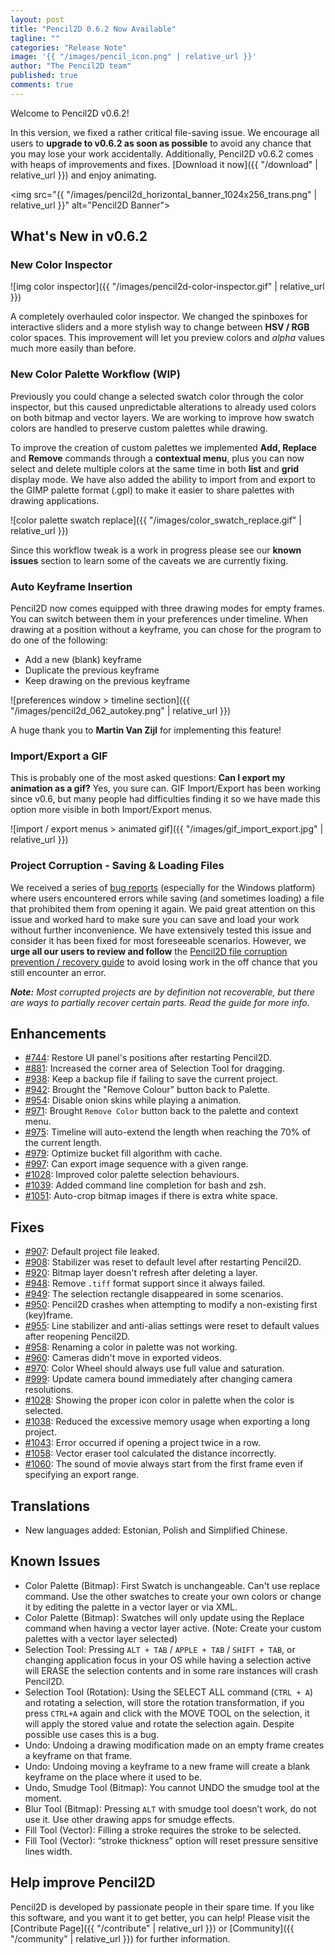 ```yaml
---
layout: post
title: "Pencil2D 0.6.2 Now Available"
tagline: ""
categories: "Release Note"
image: '{{ "/images/pencil_icon.png" | relative_url }}'
author: "The Pencil2D team"
published: true
comments: true
---
```


Welcome to Pencil2D v0.6.2!

In this version, we fixed a rather critical file-saving issue. We encourage all users to **upgrade to v0.6.2 as soon as possible** to avoid any chance that you may lose your work accidentally. Additionally, Pencil2D v0.6.2 comes with heaps of improvements and fixes. [Download it now]({{ "/download" | relative_url }}) and enjoy animating.

<img src="{{ "/images/pencil2d_horizontal_banner_1024x256_trans.png" | relative_url }}" alt="Pencil2D Banner">

## What's New in v0.6.2

### New Color Inspector

![img color inspector]({{ "/images/pencil2d-color-inspector.gif" | relative_url }})

A completely overhauled color inspector. We changed the spinboxes for interactive sliders and a more stylish way to change between **HSV / RGB** color spaces. This improvement will let you preview colors and _alpha_ values much more easily than before.

### New Color Palette Workflow (WIP)

Previously you could change a selected swatch color through the color inspector, but this caused unpredictable alterations to already used colors on both bitmap and vector layers. We are working to improve how swatch colors are handled to preserve custom palettes while drawing.

To improve the creation of custom palettes we implemented **Add, Replace** and **Remove** commands through a **contextual menu**, plus you can now select and delete multiple colors at the same time in both **list** and **grid** display mode. We have also added the ability to import from and export to the GIMP palette format (.gpl) to make it easier to share palettes with drawing applications.

![color palette swatch replace]({{ "/images/color_swatch_replace.gif" | relative_url }})

Since this workflow tweak is a work in progress please see our **known issues** section to learn some of the caveats we are currently fixing.

### Auto Keyframe Insertion

Pencil2D now comes equipped with three drawing modes for empty frames. You can switch between them in your preferences under timeline. When drawing at a position without a keyframe, you can chose for the program to do one of the following:

+ Add a new (blank) keyframe
+ Duplicate the previous keyframe
+ Keep drawing on the previous keyframe

![preferences window > timeline section]({{ "/images/pencil2d_062_autokey.png" | relative_url }})

A huge thank you to **Martin Van Zijl** for implementing this feature!

### Import/Export a GIF

This is probably one of the most asked questions: **Can I export my animation as a gif?** Yes, you sure can. GIF Import/Export has been working since v0.6, but many people had difficulties finding it so we have made this option more visible in both Import/Export menus.

![import / export menus > animated gif]({{ "/images/gif_import_export.jpg" | relative_url }})

###  Project Corruption - Saving & Loading Files

We received a series of [bug reports](https://github.com/pencil2d/pencil/labels/bug%3A%20file-save) (especially for the Windows platform) where users encountered errors while saving (and sometimes loading) a file that prohibited them from opening it again. We paid great attention on this issue and worked hard to make sure you can save and load your work without further inconvenience. We have extensively tested this issue and consider it has been fixed for most foreseeable scenarios. However, we **urge all our users to review and follow** the [Pencil2D file corruption prevention / recovery guide](https://discuss.pencil2d.org/t/pencil2d-project-file-corruption-prevention-recovery-guide/3105) to avoid losing work in the off chance that you still encounter an error.

_**Note:** Most corrupted projects are by definition not recoverable, but there are ways to partially recover certain parts. Read the guide for more info._

## Enhancements

- [#744][744]: Restore UI panel's positions after restarting Pencil2D.
- [#881][881]: Increased the corner area of Selection Tool for dragging.
- [#938][938]: Keep a backup file if failing to save the current project.
- [#942][942]: Brought the "Remove Colour" button back to Palette.
- [#954][954]: Disable onion skins while playing a animation.
- [#971][971]: Brought `Remove Color` button back to the palette and context menu.
- [#975][975]: Timeline will auto-extend the length when reaching the 70% of the current length.
- [#979][979]: Optimize bucket fill algorithm with cache.
- [#997][997]: Can export image sequence with a given range.
- [#1028][1028]: Improved color palette selection behaviours.
- [#1039][1039]: Added command line completion for bash and zsh.
- [#1051][1051]: Auto-crop bitmap images if there is extra white space.

[744]: https://github.com/pencil2d/pencil/issues/744
[881]: https://github.com/pencil2d/pencil/issues/881
[938]: https://github.com/pencil2d/pencil/issues/938
[942]: https://github.com/pencil2d/pencil/issues/942
[954]: https://github.com/pencil2d/pencil/issues/954
[971]: https://github.com/pencil2d/pencil/issues/971
[975]: https://github.com/pencil2d/pencil/issues/975
[979]: https://github.com/pencil2d/pencil/issues/979
[997]: https://github.com/pencil2d/pencil/issues/997
[1028]: https://github.com/pencil2d/pencil/issues/1028
[1039]: https://github.com/pencil2d/pencil/issues/1039
[1051]: https://github.com/pencil2d/pencil/issues/1051

## Fixes

- [#907][907]: Default project file leaked.
- [#908][908]: Stabilizer was reset to default level after restarting Pencil2D.
- [#920][920]: Bitmap layer doesn't refresh after deleting a layer.
- [#948][948]: Remove `.tiff` format support since it always failed.
- [#949][949]: The selection rectangle disappeared in some scenarios.
- [#950][950]: Pencil2D crashes when attempting to modify a non-existing first (key)frame.
- [#955][955]: Line stabilizer and anti-alias settings were reset to default values after reopening Pencil2D.
- [#958][958]: Renaming a color in palette was not working.
- [#960][960]: Cameras didn't move in exported videos.
- [#970][970]: Color Wheel should always use full value and saturation.
- [#999][999]: Update camera bound immediately after changing camera resolutions.
- [#1028][1028]: Showing the proper icon color in palette when the color is selected.
- [#1038][1028]: Reduced the excessive memory usage when exporting a long project.
- [#1043][1043]: Error occurred if opening a project twice in a row.
- [#1058][1058]: Vector eraser tool calculated the distance incorrectly.
- [#1060][1060]: The sound of movie always start from the first frame even if specifying an export range.

[907]: https://github.com/pencil2d/pencil/issues/907
[908]: https://github.com/pencil2d/pencil/issues/908
[920]: https://github.com/pencil2d/pencil/issues/920
[948]: https://github.com/pencil2d/pencil/issues/948
[949]: https://github.com/pencil2d/pencil/issues/949
[950]: https://github.com/pencil2d/pencil/issues/950
[955]: https://github.com/pencil2d/pencil/issues/955
[958]: https://github.com/pencil2d/pencil/issues/958
[960]: https://github.com/pencil2d/pencil/issues/960
[970]: https://github.com/pencil2d/pencil/issues/970
[999]: https://github.com/pencil2d/pencil/issues/999
[1028]: https://github.com/pencil2d/pencil/issues/1028
[1038]: https://github.com/pencil2d/pencil/issues/1038
[1043]: https://github.com/pencil2d/pencil/issues/1043
[1058]: https://github.com/pencil2d/pencil/issues/1058
[1060]: https://github.com/pencil2d/pencil/issues/1060

## Translations

- New languages added: Estonian, Polish and Simplified Chinese.

## Known Issues

- Color Palette (Bitmap): First Swatch is unchangeable. Can't use replace command. Use the other swatches to create your own colors or change it by editing the palette in a vector layer or via XML.
- Color Palette (Bitmap): Swatches will only update using the Replace command when having a vector layer active. (Note: Create your custom palettes with a vector layer selected)
- Selection Tool: Pressing `ALT + TAB` / `APPLE + TAB` / `SHIFT + TAB`, or changing application focus in your OS while having a selection active will ERASE the selection contents and in some rare instances will crash Pencil2D.
- Selection Tool (Rotation): Using the SELECT ALL command (`CTRL + A`) and rotating a selection, will store the rotation transformation, if you press `CTRL+A` again and click with the MOVE TOOL on the selection, it will apply the stored value and rotate the selection again. Despite possible use cases this is a bug.
- Undo: Undoing a drawing modification made on an empty frame creates a keyframe on that frame.
- Undo: Undoing moving a keyframe to a new frame will create a blank keyframe on the place where it used to be.
- Undo, Smudge Tool (Bitmap): You cannot UNDO the smudge tool at the moment.
- Blur Tool (Bitmap): Pressing `ALT` with smudge tool doesn’t work, do not use it. Use other drawing apps for smudge effects.
- Fill Tool (Vector): Filling a stroke requires the stroke to be selected.
- Fill Tool (Vector): “stroke thickness” option will reset pressure sensitive lines width.

## Help improve Pencil2D

Pencil2D is developed by passionate people in their spare time. If you like this software, and you want it to get better, you can help! Please visit the [Contribute Page]({{ "/contribute" | relative_url }}) or [Community]({{ "/community" | relative_url }}) for further information.
